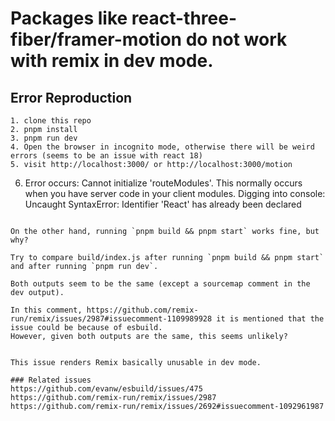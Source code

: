 # Packages like react-three-fiber/framer-motion do not work with remix in dev mode.

## Error Reproduction

```
1. clone this repo
2. pnpm install
3. pnpm run dev
4. Open the browser in incognito mode, otherwise there will be weird errors (seems to be an issue with react 18)
5. visit http://localhost:3000/ or http://localhost:3000/motion
```
6. Error occurs: Cannot initialize 'routeModules'. This normally occurs when you have server code in your client modules. 
Digging into console: Uncaught SyntaxError: Identifier 'React' has already been declared
```

On the other hand, running `pnpm build && pnpm start` works fine, but why?

Try to compare build/index.js after running `pnpm build && pnpm start` and after running `pnpm run dev`.

Both outputs seem to be the same (except a sourcemap comment in the dev output).

In this comment, https://github.com/remix-run/remix/issues/2987#issuecomment-1109989928 it is mentioned that the issue could be because of esbuild.
However, given both outputs are the same, this seems unlikely?


This issue renders Remix basically unusable in dev mode.

### Related issues
https://github.com/evanw/esbuild/issues/475
https://github.com/remix-run/remix/issues/2987
https://github.com/remix-run/remix/issues/2692#issuecomment-1092961987